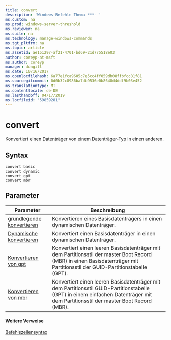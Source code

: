 ```yaml
---
title: convert
description: 'Windows-Befehle Thema ***- '
ms.custom: na
ms.prod: windows-server-threshold
ms.reviewer: na
ms.suite: na
ms.technology: manage-windows-commands
ms.tgt_pltfrm: na
ms.topic: article
ms.assetid: ae151297-af21-4701-bd69-21d775518e03
author: coreyp-at-msft
ms.author: coreyp
manager: dongill
ms.date: 10/16/2017
ms.openlocfilehash: 6a77e1fca9605c7e5cc4ff059db08ffbfcc81f81
ms.sourcegitcommit: 0d0b32c8986ba7db9536e0b8648d4ddf9b03e452
ms.translationtype: MT
ms.contentlocale: de-DE
ms.lasthandoff: 04/17/2019
ms.locfileid: "59859281"
---
```

# <a name="convert"></a>convert



Konvertiert einen Datenträger von einem Datenträger-Typ in einen anderen.

## <a name="syntax"></a>Syntax

```
convert basic
convert dynamic
convert gpt
convert mbr
```

## <a name="parameters"></a>Parameter

|Parameter|Beschreibung|
|---------|-----------|
|[grundlegende konvertieren](convert-basic.md)|Konvertieren eines Basisdatenträgers in einen dynamischen Datenträger.|
|[Dynamische konvertieren](convert-dynamic.md)|Konvertiert einen Basisdatenträger in einen dynamischen Datenträger.|
|[Konvertieren von gpt](convert-gpt.md)|Konvertiert einen leeren Basisdatenträger mit dem Partitionsstil der master Boot Record (MBR) in einen Basisdatenträger mit Partitionsstil der GUID-Partitionstabelle (GPT).|
|[Konvertieren von mbr](convert-mbr.md)|Konvertiert einen leeren Basisdatenträger mit dem Partitionsstil GUID-Partitionstabelle (GPT) in einem einfachen Datenträger mit dem Partitionsstil der master Boot Record (MBR).|

#### <a name="additional-references"></a>Weitere Verweise

[Befehlszeilensyntax](command-line-syntax-key.md)

